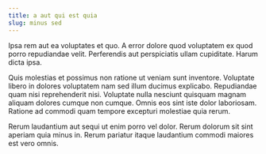 ```yaml
---
title: a aut qui est quia
slug: minus sed
---
```


Ipsa rem aut ea voluptates et quo. A error dolore quod voluptatem ex quod porro repudiandae velit. Perferendis aut perspiciatis ullam cupiditate. Harum dicta ipsa.

Quis molestias et possimus non ratione ut veniam sunt inventore. Voluptate libero in dolores voluptatem nam sed illum ducimus explicabo. Repudiandae quam nisi reprehenderit nisi. Voluptate nulla nesciunt quisquam magnam aliquam dolores cumque non cumque. Omnis eos sint iste dolor laboriosam. Ratione ad commodi quam tempore excepturi molestiae quia rerum.

Rerum laudantium aut sequi ut enim porro vel dolor. Rerum dolorum sit sint aperiam quia minus in. Rerum pariatur itaque laudantium commodi maiores est vero omnis.
